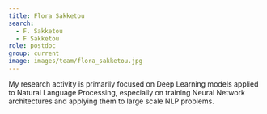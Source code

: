 ```yaml
---
title: Flora Sakketou
search:
  - F. Sakketou
  - F Sakketou
role: postdoc
group: current
image: images/team/flora_sakketou.jpg
---
```


My research activity is primarily focused on Deep Learning models applied to Natural Language Processing, especially on training Neural Network architectures and applying them to large scale NLP problems.
